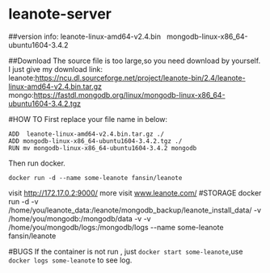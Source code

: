 # leanote-server
##version info:
leanote-linux-amd64-v2.4.bin  
mongodb-linux-x86_64-ubuntu1604-3.4.2

##Download
The source file is too large,so you need download by yourself.
I just give my download link:
leanote:https://ncu.dl.sourceforge.net/project/leanote-bin/2.4/leanote-linux-amd64-v2.4.bin.tar.gz
mongo:https://fastdl.mongodb.org/linux/mongodb-linux-x86_64-ubuntu1604-3.4.2.tgz

#HOW TO
First replace your file name in below:


    ADD  leanote-linux-amd64-v2.4.bin.tar.gz ./
    ADD mongodb-linux-x86_64-ubuntu1604-3.4.2.tgz ./
    RUN mv mongodb-linux-x86_64-ubuntu1604-3.4.2 mongodb


Then run docker.

    docker run -d --name some-leanote fansin/leanote

visit http://172.17.0.2:9000/
more visit www.leanote.com/
#STORAGE
    docker run -d -v /home/you/leanote_data:/leanote/mongodb_backup/leanote_install_data/ -v /home/you/mongodb:/mongodb/data -v -v /home/you/mongodb/logs:/mongodb/logs --name some-leanote fansin/leanote

#BUGS
If the container is not run , just `docker start some-leanote`,use `docker logs some-leanote` to see log.
